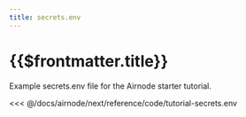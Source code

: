 ```yaml
---
title: secrets.env
---
```


# {{$frontmatter.title}}

Example secrets.env file for the Airnode starter tutorial.

<<< @/docs/airnode/next/reference/code/tutorial-secrets.env
